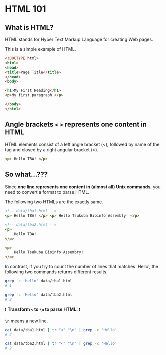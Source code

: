 # HTML 101

## What is HTML?

HTML stands for Hyper Text Markup Language for creating Web pages.

This is a simple example of HTML.

```html
<!DOCTYPE html>
<html>
<head>
<title>Page Title</title>
</head>
<body>

<h1>My First Heading</h1>
<p>My first paragraph.</p>

</body>
</html>
```

## Angle brackets `<` `>` represents one content in HTML

HTML elements consist of a left angle bracket (<), followed by name of the tag and closed by a right angular bracket (>).

```html
<p> Hello TBA! </p>
```

## So what...???

Since **one line represents one content in (almost all) Unix commands**, you need to convert a format to parse HTML.

The following two HTMLs are the exactly same.

```html
<!-- data/tba1.html -->
<p> Hello TBA! </p> <p> Hello Tsukuba Bioinfo Assembly! </p>
```

```html
<!-- data/tba2.html -->
<p>
    Hello TBA!
</p>

<p>
    Hello Tsukuba Bioinfo Assembry!
</p>
```

In contrast, if you try to count the number of lines that matches 'Hello', the following two commands returns different results.

```bash
grep -c 'Hello' data/tba1.html
# 1
```

```bash
grep -c 'Hello' data/tba2.html
# 2
```

❗ **Transform `<` to `\n` to parse HTML.** ❗

`\n` means a new line.

```bash
cat data/tba1.html | tr "<" "\n" | grep -c 'Hello'
# 2
```

```bash
cat data/tba2.html | tr "<" "\n" | grep -c 'Hello'
# 2
```

